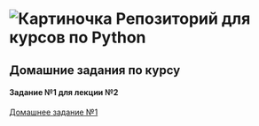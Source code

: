 # ![Картиночка](https://png.icons8.com/color/50/000000/github-2.png) Репозиторий для курсов по Python

## Домашние задания по курсу
#### Задание №1 для лекции №2
[Домашнее задание №1](https://github.com/Admink0/python/blob/master/Project_1.ipynb)
